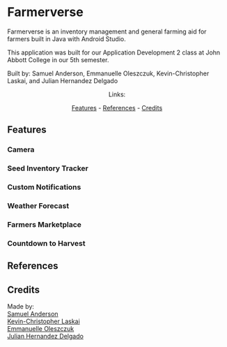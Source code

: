 # **Farmerverse**

Farmerverse is an inventory management and general farming aid for farmers built in Java with Android Studio.

This application was built for our Application Development 2 class at John Abbott College in our 5th semester.


Built by: Samuel Anderson, Emmanuelle Oleszczuk, Kevin-Christopher Laskai, and Julian Hernandez Delgado

<div align="center">
Links:

[Features](#features) - 
[References](#references) - 
[Credits](#credits)
</div>

## Features

### Camera

### Seed Inventory Tracker

### Custom Notifications

### Weather Forecast

### Farmers Marketplace

### Countdown to Harvest

## References

<!-- Put links here -->

## Credits
Made by: <br>
[Samuel Anderson](https://sanderson-96.github.io)<br>
[Kevin-Christopher Laskai]()<br>
[Emmanuelle Oleszczuk]()<br>
[Julian Hernandez Delgado]()<br>
